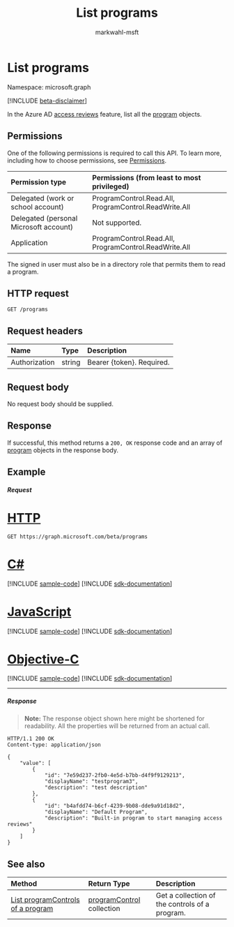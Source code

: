 ﻿---
title: "List programs"
description: "In the Azure AD access reviews feature, list all the program objects."
localization_priority: Normal
doc_type: apiPageType
ms.prod: "microsoft-identity-platform"
author: "markwahl-msft"
---

# List programs

Namespace: microsoft.graph

[!INCLUDE [beta-disclaimer](../../includes/beta-disclaimer.md)]

In the Azure AD [access reviews](../resources/accessreviews-root.md) feature, list all the [program](../resources/program.md) objects.

## Permissions

One of the following permissions is required to call this API. To learn more, including how to choose permissions, see [Permissions](/graph/permissions-reference).

| Permission type                        | Permissions (from least to most privileged)           |
| :------------------------------------- | :---------------------------------------------------- |
| Delegated (work or school account)     | ProgramControl.Read.All, ProgramControl.ReadWrite.All |
| Delegated (personal Microsoft account) | Not supported.                                        |
| Application                            | ProgramControl.Read.All, ProgramControl.ReadWrite.All |

 The signed in user must also be in a directory role that permits them to read a program.

## HTTP request

<!-- { "blockType": "ignored" } -->

```http
GET /programs
```

## Request headers

| Name          | Type   | Description                 |
| :------------ | :----- | :-------------------------- |
| Authorization | string | Bearer \{token\}. Required. |

## Request body

No request body should be supplied.

## Response

If successful, this method returns a `200, OK` response code and an array of [program](../resources/program.md) objects in the response body.

## Example

##### Request

# [HTTP](#tab/http)

<!-- {
  "blockType": "request",
  "name": "get_program"
}-->

```msgraph-interactive
GET https://graph.microsoft.com/beta/programs
```

# [C#](#tab/csharp)

[!INCLUDE [sample-code](../includes/snippets/csharp/get-program-csharp-snippets.md)]
[!INCLUDE [sdk-documentation](../includes/snippets/snippets-sdk-documentation-link.md)]

# [JavaScript](#tab/javascript)

[!INCLUDE [sample-code](../includes/snippets/javascript/get-program-javascript-snippets.md)]
[!INCLUDE [sdk-documentation](../includes/snippets/snippets-sdk-documentation-link.md)]

# [Objective-C](#tab/objc)

[!INCLUDE [sample-code](../includes/snippets/objc/get-program-objc-snippets.md)]
[!INCLUDE [sdk-documentation](../includes/snippets/snippets-sdk-documentation-link.md)]

---

##### Response

>**Note:** The response object shown here might be shortened for readability. All the properties will be returned from an actual call.

<!-- {
  "blockType": "response",
  "truncated": true,
  "@odata.type": "microsoft.graph.program",
    "isCollection": true
} -->

```http
HTTP/1.1 200 OK
Content-type: application/json

{
    "value": [
        {
            "id": "7e59d237-2fb0-4e5d-b7bb-d4f9f9129213",
            "displayName": "testprogram3",
            "description": "test description"
        },
        {
            "id": "b4afdd74-b6cf-4239-9b08-dde9a91d18d2",
            "displayName": "Default Program",
            "description": "Built-in program to start managing access reviews"
        }
    ]
}

```

## See also

| Method                                                       | Return Type                                                 | Description                                    |
| :----------------------------------------------------------- | :---------------------------------------------------------- | :--------------------------------------------- |
| [List programControls of a program](program-listcontrols.md) | [programControl](../resources/programcontrol.md) collection | Get a collection of the controls of a program. |

<!--
{
  "type": "#page.annotation",
  "description": "List programs",
  "keywords": "",
  "section": "documentation",
  "tocPath": "",
  "suppressions": [
  ]
}
-->
